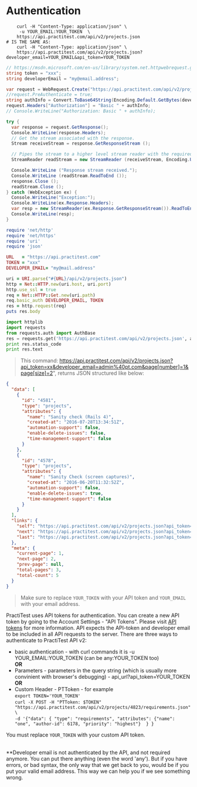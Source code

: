 # Authentication

```shell
    curl -H "Content-Type: application/json" \
     -u YOUR_EMAIL:YOUR_TOKEN  \
    https://api.practitest.com/api/v2/projects.json
# IS THE SAME AS:
    curl -H "Content-Type: application/json" \
    https://api.practitest.com/api/v2/projects.json?developer_email=YOUR_EMAIL&api_token=YOUR_TOKEN
```


```csharp
// https://msdn.microsoft.com/en-us/library/system.net.httpwebrequest.getresponse%28v=vs.110%29.aspx
string token = "xxx";
string developerEmail = "my@email.address";

var request = WebRequest.Create("https://api.practitest.com/api/v2/projects.json");
//request.PreAuthenticate = true;
string authInfo = Convert.ToBase64String(Encoding.Default.GetBytes(developerEmail + ":" + token));
request.Headers["Authorization"] = "Basic " + authInfo;
// Console.WriteLine("Authorization: Basic " + authInfo);

try {
  var response = request.GetResponse();
  Console.WriteLine(response.Headers);
  // Get the stream associated with the response.
  Stream receiveStream = response.GetResponseStream ();

  // Pipes the stream to a higher level stream reader with the required encoding format.
  StreamReader readStream = new StreamReader (receiveStream, Encoding.UTF8);

  Console.WriteLine ("Response stream received.");
  Console.WriteLine (readStream.ReadToEnd ());
  response.Close ();
  readStream.Close ();
} catch (WebException ex) {
  Console.WriteLine("Exception:");
  Console.WriteLine(ex.Response.Headers);
  var resp = new StreamReader(ex.Response.GetResponseStream()).ReadToEnd();
  Console.WriteLine(resp);
}
```

```ruby
require 'net/http'
require 'net/https'
require 'uri'
require 'json'

URL   = "https://api.practitest.com"
TOKEN = "xxx"
DEVELOPER_EMAIL= "my@mail.address"

uri = URI.parse("#{URL}/api/v2/projects.json")
http = Net::HTTP.new(uri.host, uri.port)
http.use_ssl = true
req = Net::HTTP::Get.new(uri.path)
req.basic_auth DEVELOPER_EMAIL, TOKEN
res = http.request(req)
puts res.body
```


```python
import httplib
import requests
from requests.auth import AuthBase
res = requests.get('https://api.practitest.com/api/v2/projects.json', auth=('user@pt.com', 'dd2d9ddee2e9cd4861b1f0353375de1b4444d49'))
print res.status_code
print res.text
```

> This command: https://api.practitest.com/api/v2/projects.json?api_token=xx&developer_email=admin%40pt.com&page[number]=1&page[size]=2", returns JSON structured like below:


```json
{
  "data": [
    {
      "id": "4581",
      "type": "projects",
      "attributes": {
        "name": "Sanity check (Rails 4)",
        "created-at": "2016-07-28T13:34:51Z",
        "automation-support": false,
        "enable-delete-issues": false,
        "time-management-support": false
      }
    },
    {
      "id": "4578",
      "type": "projects",
      "attributes": {
        "name": "Sanity Check (screen captures)",
        "created-at": "2016-06-20T11:32:52Z",
        "automation-support": false,
        "enable-delete-issues": true,
        "time-management-support": false
      }
    }
  ],
  "links": {
    "self": "https://api.practitest.com/api/v2/projects.json?api_token=afb913899fc295e809255fbdb4fbc1fb37296250&developer_email=admin%40pt.com&page%5Bnumber%5D=1&page%5Bsize%5D=2",
    "next": "https://api.practitest.com/api/v2/projects.json?api_token=afb913899fc295e809255fbdb4fbc1fb37296250&developer_email=admin%40pt.com&page%5Bnumber%5D=2&page%5Bsize%5D=2",
    "last": "https://api.practitest.com/api/v2/projects.json?api_token=afb913899fc295e809255fbdb4fbc1fb37296250&developer_email=admin%40pt.com&page%5Bnumber%5D=3&page%5Bsize%5D=2"
  },
  "meta": {
    "current-page": 1,
    "next-page": 2,
    "prev-page": null,
    "total-pages": 3,
    "total-count": 5
  }
}
```


> Make sure to replace `YOUR_TOKEN` with your API token and `YOUR_EMAIL` with your email address.

PractiTest uses API tokens for authentication. You can create a new API token by going to the Account Settings - "API Tokens". Please visit <a href="https://www.practitest.com/help/account/account-api-tokens/" target="_blank">API tokens</a> for more information.
API expects the API-token and developer email to be included in all API requests to the server.
There are three ways to authenticate to PractiTest API v2:

* basic authentication - with curl commands it is  -u YOUR_EMAIL:YOUR_TOKEN (can be any:YOUR_TOKEN too)
<br>**OR**
* Parameters - parameters in the query string (which is usually more convinient with browser's debugging) - api_url?api_token=YOUR_TOKEN
<br>**OR**
* Custom Header - PTToken -  for example <br>
`export TOKEN='YOUR_TOKEN'`<br>
`curl -X POST -H "PTToken: $TOKEN" "https://api.practitest.com/api/v2/projects/4823/requirements.json" \`<br>
`-d '{"data": { "type": "requirements", "attributes": {"name": "one", "author-id": 6178, "priority": "highest"}  } }`


<aside class="success">
You must replace <code>YOUR_TOKEN</code> with your custom API token.
<br><br>

**Developer email is not authenticated by the API, and not required anymore. You can put there anything (even the word 'any'). But if you have errors, or bad syntax, the only way that we get back to you, would be if you put your valid email address. This way we can help you if we see something wrong.
</aside>
